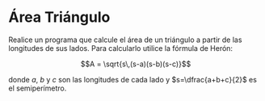 # Área Triángulo

Realice un programa que calcule el área de un triángulo a partir de las longitudes de sus lados. Para calcularlo utilice la fórmula de Herón:

$$A = \sqrt{s\,(s-a)(s-b)(s-c)}$$

donde $a$, $b$ y $c$ son las longitudes de cada lado y $s=\dfrac{a+b+c}{2}$ es el semiperímetro.
